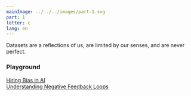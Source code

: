 ```yaml
---
mainImage: ../../../images/part-1.svg
part: 1
letter: c
lang: en
---
```


<div class="content">

Datasets are a reflections of us, are limited by our senses, and are never perfect.

### Playground

[Hiring Bias in AI](https://www.survivalofthebestfit.com/)<br>
[Understanding Negative Feedback Loops](https://negativefeedbackloops.github.io/)

</div>
